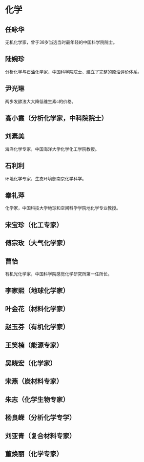 # 化学

## 任咏华

无机化学家，曾于38岁当选当时最年轻的中国科学院院士。

## 陆婉珍

分析化学与石油化学家、中国科学院院士、建立了完整的原油评价体系。

## 尹光琳

两步发酵法大大降低维生素c的价格。

## 高小霞（分析化学家，中科院院士）

## 刘素美

海洋化学专家，中国海洋大学化学化工学院教授。

## 石利利

环境化学专家，生态环境部南京化学科学。

## 秦礼萍

化学家，中国科技大学地球和空间科学学院地化学专业教授。

## 宋宝珍（化工专家）

## 傅宗玫（大气化学家）

## 曹怡

有机光化学家，中国科学院感觉化学研究所第一任所长。

## 李家熙（地球化学家）

## 叶金花（材料化学家）

## 赵玉芬（有机化学家）

## 王笑楠（能源专家）

## 吴晓宏（化学家）

## 宋燕（炭材料专家）

## 朱志（化学生物专家）

## 杨良嵘（分析化学专学）

## 刘亚青（复合材料专家）

## 董焕丽（化学专家）

